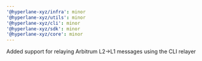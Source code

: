```yaml
---
'@hyperlane-xyz/infra': minor
'@hyperlane-xyz/utils': minor
'@hyperlane-xyz/cli': minor
'@hyperlane-xyz/sdk': minor
'@hyperlane-xyz/core': minor
---
```


Added support for relaying Arbitrum L2->L1 messages using the CLI relayer
